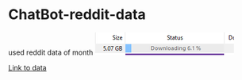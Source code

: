 # ChatBot-reddit-data

used reddit data of month
![img.png](img.png)

[Link to data]("chrome-extension://bigefpfhnfcobdlfbedofhhaibnlghod/mega/secure.html#file/ysBWXRqK#yPXLr25PgJi184pbJU3GtnqUY4wG7YvuPpxJjEmnb9A")